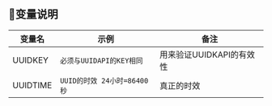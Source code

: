 ## 🔑变量说明
| 变量名 | 示例 | 备注 | 
|--------|---------|-----|
| UUIDKEY | `必须与UUIDAPI的KEY相同` | 用来验证UUIDKAPI的有效性| 
| UUIDTIME | `UUID的时效 24小时=86400秒` | 真正的时效 | 
